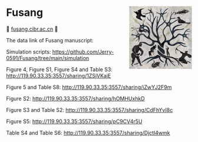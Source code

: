 # Fusang <img align="right" src="https://github.com/Jerry-0591/Fusang/blob/main/logo.jpg" width="170" height="170"/>
💜 [fusang.cibr.ac.cn](fusang.cibr.ac.cn/) 💜

The data link of Fusang manuscript:

Simulation scripts: https://github.com/Jerry-0591/Fusang/tree/main/simulation

Figure 4, Figure S1, Figure S4 and Table S3: http://119.90.33.35:3557/sharing/1ZSjVKajE

Figure 5 and Table S8: http://119.90.33.35:3557/sharing/iZwYJ2F9m

Figure S2: http://119.90.33.35:3557/sharing/hOMHUxhkD

Figure S3 and Table S2: http://119.90.33.35:3557/sharing/CdFhYvI8c

Figure S5: http://119.90.33.35:3557/sharing/pC9CV4r5U

Table S4 and Table S6: http://119.90.33.35:3557/sharing/Djctl4wmk
